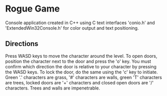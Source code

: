 Rogue Game
==========

Console application created in C++ using C text interfaces 'conio.h' and 'ExtendedWin32Console.h' for color output and text positioning. 

Directions
---------- 

Press WASD keys to move the character around the level. To open doors, position the character next to the door and press the 'o' key. You must confirm which direction the door is relative to your character by pressing the WASD keys. To lock the door, do the same using the 'c' key to initiate. Green '.' characters are grass, '#' characters are walls, green 'T' characters are trees, locked doors are '+' characters and closed open doors are '/' characters. Trees and walls are impenetrable.
